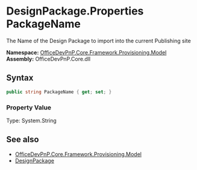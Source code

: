 # DesignPackage.Properties PackageName
The Name of the Design Package to import into the current Publishing site  

**Namespace:** [OfficeDevPnP.Core.Framework.Provisioning.Model](OfficeDevPnP.Core.Framework.Provisioning.Model.md)  
**Assembly:** OfficeDevPnP.Core.dll  
## Syntax
```C#
public string PackageName { get; set; }
```

### Property Value
Type: System.String  

## See also
- [OfficeDevPnP.Core.Framework.Provisioning.Model](OfficeDevPnP.Core.Framework.Provisioning.Model.md)
- [DesignPackage](OfficeDevPnP.Core.Framework.Provisioning.Model.DesignPackage.md) 
